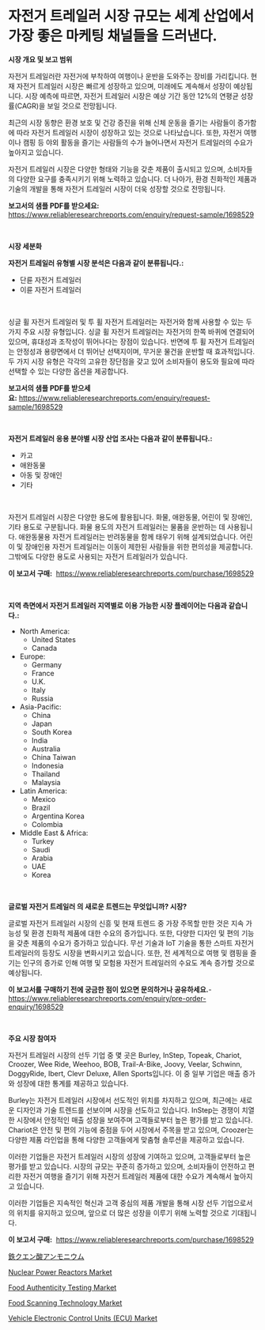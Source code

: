 <p><h1>자전거 트레일러 시장 규모는 세계 산업에서 가장 좋은 마케팅 채널들을 드러낸다.</h1></p><p><strong>시장 개요 및 보고 범위</strong></p>
<p><p>자전거 트레일러란 자전거에 부착하여 여행이나 운반을 도와주는 장비를 가리킵니다. 현재 자전거 트레일러 시장은 빠르게 성장하고 있으며, 미래에도 계속해서 성장이 예상됩니다. 시장 예측에 따르면, 자전거 트레일러 시장은 예상 기간 동안 12%의 연평균 성장률(CAGR)을 보일 것으로 전망됩니다. </p><p>최근의 시장 동향은 환경 보호 및 건강 증진을 위해 신체 운동을 즐기는 사람들이 증가함에 따라 자전거 트레일러 시장이 성장하고 있는 것으로 나타났습니다. 또한, 자전거 여행이나 캠핑 등 야외 활동을 즐기는 사람들의 수가 늘어나면서 자전거 트레일러의 수요가 높아지고 있습니다.</p><p>자전거 트레일러 시장은 다양한 형태와 기능을 갖춘 제품이 출시되고 있으며, 소비자들의 다양한 요구를 충족시키기 위해 노력하고 있습니다. 더 나아가, 환경 친화적인 제품과 기술의 개발을 통해 자전거 트레일러 시장이 더욱 성장할 것으로 전망됩니다.</p></p>
<p><strong>보고서의 샘플 PDF를 받으세요:</strong> <a href="https://www.reliableresearchreports.com/enquiry/request-sample/1698529">https://www.reliableresearchreports.com/enquiry/request-sample/1698529</a></p>
<p>&nbsp;</p>
<p><strong>시장 세분화</strong></p>
<p><strong>자전거 트레일러 유형별 시장 분석은 다음과 같이 분류됩니다.:</strong></p>
<p><ul><li>단륜 자전거 트레일러</li><li>이륜 자전거 트레일러</li></ul></p>
<p>&nbsp;</p>
<p><p>싱글 휠 자전거 트레일러 및 투 휠 자전거 트레일러는 자전거와 함께 사용할 수 있는 두 가지 주요 시장 유형입니다. 싱글 휠 자전거 트레일러는 자전거의 한쪽 바퀴에 연결되어 있으며, 휴대성과 조작성이 뛰어나다는 장점이 있습니다. 반면에 투 휠 자전거 트레일러는 안정성과 용량면에서 더 뛰어난 선택지이며, 무거운 물건을 운반할 때 효과적입니다. 두 가지 시장 유형은 각각의 고유한 장단점을 갖고 있어 소비자들이 용도와 필요에 따라 선택할 수 있는 다양한 옵션을 제공합니다.</p></p>
<p><strong>보고서의 샘플 PDF를 받으세요:</strong>&nbsp;<a href="https://www.reliableresearchreports.com/enquiry/request-sample/1698529">https://www.reliableresearchreports.com/enquiry/request-sample/1698529</a></p>
<p>&nbsp;</p>
<p><strong> 자전거 트레일러 응용 분야별 시장 산업 조사는 다음과 같이 분류됩니다.:</strong></p>
<p><ul><li>카고</li><li>애완동물</li><li>아동 및 장애인</li><li>기타</li></ul></p>
<p>&nbsp;</p>
<p><p>자전거 트레일러 시장은 다양한 용도에 활용됩니다. 화물, 애완동물, 어린이 및 장애인, 기타 용도로 구분됩니다. 화물 용도의 자전거 트레일러는 물품을 운반하는 데 사용됩니다. 애완동물용 자전거 트레일러는 반려동물을 함께 태우기 위해 설계되었습니다. 어린이 및 장애인용 자전거 트레일러는 이동이 제한된 사람들을 위한 편의성을 제공합니다. 그밖에도 다양한 용도로 사용되는 자전거 트레일러가 있습니다.</p></p>
<p><strong>이 보고서 구매:</strong>&nbsp; <a href="https://www.reliableresearchreports.com/purchase/1698529">https://www.reliableresearchreports.com/purchase/1698529</a></p>
<p>&nbsp;</p>
<p><strong>지역 측면에서 자전거 트레일러 지역별로 이용 가능한 시장 플레이어는 다음과 같습니다.:</strong></p>
<p><ul>
    <li>
        North America:
        <ul>
            <li>United States</li>
            <li>Canada</li>
        </ul>
    </li>
    <li>
        Europe:
        <ul>
            <li>Germany</li>
            <li>France</li>
            <li>U.K.</li>
            <li>Italy</li>
            <li>Russia</li>
        </ul>
    </li>
    <li>
        Asia-Pacific:
        <ul>
            <li>China</li>
            <li>Japan</li>
            <li>South Korea</li>
            <li>India</li>
            <li>Australia</li>
            <li>China Taiwan</li>
            <li>Indonesia</li>
            <li>Thailand</li>
            <li>Malaysia</li>
        </ul>
    </li>
    <li>
        Latin America:
        <ul>
            <li>Mexico</li>
            <li>Brazil</li>
            <li>Argentina Korea</li>
            <li>Colombia</li>
        </ul>
    </li>
    <li>
        Middle East & Africa:
        <ul>
            <li>Turkey</li>
            <li>Saudi</li>
            <li>Arabia</li>
            <li>UAE</li>
            <li>Korea</li>
        </ul>
    </li>
    </ul></p>
<p>&nbsp;</p>
<p><strong>글로벌 자전거 트레일러 의 새로운 트렌드는 무엇입니까? 시장?</strong></p>
<p><p>글로벌 자전거 트레일러 시장의 신흥 및 현재 트렌드 중 가장 주목할 만한 것은 지속 가능성 및 환경 친화적 제품에 대한 수요의 증가입니다. 또한, 다양한 디자인 및 편의 기능을 갖춘 제품의 수요가 증가하고 있습니다. 무선 기술과 IoT 기술을 통한 스마트 자전거 트레일러의 등장도 시장을 변화시키고 있습니다. 또한, 전 세계적으로 여행 및 캠핑을 즐기는 인구의 증가로 인해 여행 및 모험용 자전거 트레일러의 수요도 계속 증가할 것으로 예상됩니다.</p></p>
<p><strong>이 보고서를 구매하기 전에 궁금한 점이 있으면 문의하거나 공유하세요.</strong>- <a href="https://www.reliableresearchreports.com/enquiry/pre-order-enquiry/1698529">https://www.reliableresearchreports.com/enquiry/pre-order-enquiry/1698529</a></p>
<p>&nbsp;</p>
<p><strong>주요 시장 참여자</strong></p>
<p><p>자전거 트레일러 시장의 선두 기업 중 몇 곳은 Burley, InStep, Topeak, Chariot, Croozer, Wee Ride, Weehoo, BOB, Trail-A-Bike, Joovy, Veelar, Schwinn, DoggyRide, Ibert, Clevr Deluxe, Allen Sports입니다. 이 중 일부 기업은 매출 증가와 성장에 대한 통계를 제공하고 있습니다.</p><p>Burley는 자전거 트레일러 시장에서 선도적인 위치를 차지하고 있으며, 최근에는 새로운 디자인과 기술 트렌드를 선보이며 시장을 선도하고 있습니다. InStep는 경쟁이 치열한 시장에서 안정적인 매출 성장을 보여주며 고객들로부터 높은 평가를 받고 있습니다. Chariot은 안전 및 편의 기능에 중점을 두어 시장에서 주목을 받고 있으며, Croozer는 다양한 제품 라인업을 통해 다양한 고객들에게 맞춤형 솔루션을 제공하고 있습니다.</p><p>이러한 기업들은 자전거 트레일러 시장의 성장에 기여하고 있으며, 고객들로부터 높은 평가를 받고 있습니다. 시장의 규모는 꾸준히 증가하고 있으며, 소비자들이 안전하고 편리한 자전거 여행을 즐기기 위해 자전거 트레일러 제품에 대한 수요가 계속해서 높아지고 있습니다.</p><p>이러한 기업들은 지속적인 혁신과 고객 중심의 제품 개발을 통해 시장 선두 기업으로서의 위치를 유지하고 있으며, 앞으로 더 많은 성장을 이루기 위해 노력할 것으로 기대됩니다.</p></p>
<p><strong>이 보고서 구매:</strong>&nbsp;&nbsp;<a href="https://www.reliableresearchreports.com/purchase/1698529">https://www.reliableresearchreports.com/purchase/1698529</a></p>
<p><p><a href="https://github.com/cbigkbh02719/Market-Research-Report-List-1/blob/main/9598956191102.md">鉄クエン酸アンモニウム</a></p><p><a href="https://issuu.com/reportprime-2/docs/nuclear-power-reactors-market-size-2030.pptx">Nuclear Power Reactors Market</a></p><p><a href="https://skillful-vermicelli-b89.notion.site/Food-Authenticity-Testing-Market-Size-2024-2031-Global-Industrial-Analysis-Key-Geographical-Regio-5d0bc38c18b94f63a0653658ad0d87b9">Food Authenticity Testing Market</a></p><p><a href="https://eight-handstand-8fb.notion.site/Food-Scanning-Technology-Market-Insights-Market-Players-and-Forecast-Till-2031-5a1a10b4cac94fa3815bd128ca0d6069">Food Scanning Technology Market</a></p><p><a href="https://view.publitas.com/reportprime-1/global-vehicle-electronic-control-units-ecu-market-by-types-applications-and-major-players-with-regional-growth-rate-analysis-and-development-situation-from-2023-to-2030/">Vehicle Electronic Control Units (ECU) Market</a></p></p>

